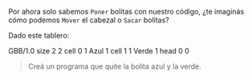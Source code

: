 Por ahora solo sabemos `Poner` bolitas con nuestro código, ¿te imaginás cómo podemos `Mover` el cabezal o `Sacar` bolitas?

Dado este tablero:

<gs-board>
  GBB/1.0
    size 2 2
    cell 0 1 Azul 1
    cell 1 1 Verde 1
    head 0 0
</gs-board>

> Creá un programa que quite la bolita azul y la verde.
